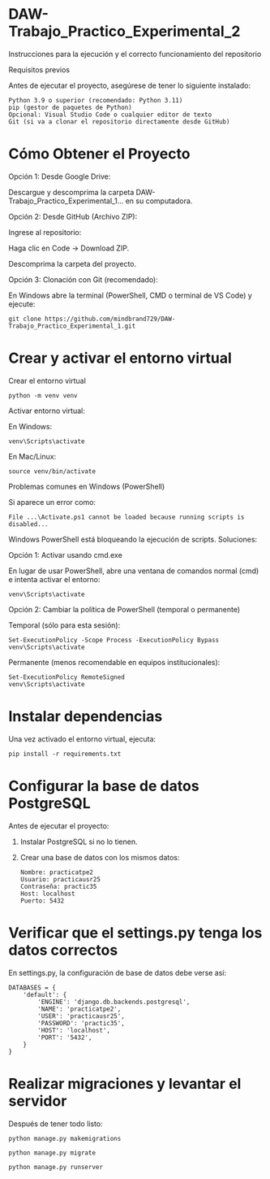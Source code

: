 # DAW-Trabajo_Practico_Experimental_2
Instrucciones para la ejecución y el correcto funcionamiento del repositorio

Requisitos previos

Antes de ejecutar el proyecto, asegúrese de tener lo siguiente instalado:

    Python 3.9 o superior (recomendado: Python 3.11)
    pip (gestor de paquetes de Python)
    Opcional: Visual Studio Code o cualquier editor de texto
    Git (si va a clonar el repositorio directamente desde GitHub)

# Cómo Obtener el Proyecto
Opción 1: Desde Google Drive:

Descargue y descomprima la carpeta DAW-Trabajo_Practico_Experimental_1... en su computadora.

Opción 2: Desde GitHub (Archivo ZIP):

Ingrese al repositorio:

Haga clic en Code → Download ZIP.

Descomprima la carpeta del proyecto.

Opción 3: Clonación con Git (recomendado):

En Windows abre la terminal (PowerShell, CMD o terminal de VS Code) y ejecute:

    git clone https://github.com/mindbrand729/DAW-Trabajo_Practico_Experimental_1.git

# Crear y activar el entorno virtual
Crear el entorno virtual

    python -m venv venv

Activar entorno virtual:

En Windows:

    venv\Scripts\activate
    
En Mac/Linux:

    source venv/bin/activate

Problemas comunes en Windows (PowerShell)

Si aparece un error como:

    File ...\Activate.ps1 cannot be loaded because running scripts is disabled...

Windows PowerShell está bloqueando la ejecución de scripts. Soluciones:

Opción 1: Activar usando cmd.exe

En lugar de usar PowerShell, abre una ventana de comandos normal (cmd) e intenta activar el entorno:

    venv\Scripts\activate

Opción 2: Cambiar la política de PowerShell (temporal o permanente)

Temporal (sólo para esta sesión):
    
    Set-ExecutionPolicy -Scope Process -ExecutionPolicy Bypass
    venv\Scripts\activate

Permanente (menos recomendable en equipos institucionales):

    Set-ExecutionPolicy RemoteSigned
    venv\Scripts\activate

# Instalar dependencias
Una vez activado el entorno virtual, ejecuta:
    
    pip install -r requirements.txt

# Configurar la base de datos PostgreSQL
Antes de ejecutar el proyecto:

1.	Instalar PostgreSQL si no lo tienen.

2.	Crear una base de datos con los mismos datos:

        Nombre: practicatpe2
        Usuario: practicausr25
        Contraseña: practic35
        Host: localhost
        Puerto: 5432

# Verificar que el settings.py tenga los datos correctos
En settings.py, la configuración de base de datos debe verse así:

    DATABASES = {
        'default': {
            'ENGINE': 'django.db.backends.postgresql',
            'NAME': 'practicatpe2',
            'USER': 'practicausr25',
            'PASSWORD': 'practic35',
            'HOST': 'localhost',
            'PORT': '5432',
        }
    }

# Realizar migraciones y levantar el servidor
Después de tener todo listo:

    python manage.py makemigrations

    python manage.py migrate
    
    python manage.py runserver

